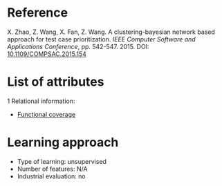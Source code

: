 # Reference

X. Zhao, Z. Wang, X. Fan, Z. Wang. A clustering-bayesian network based approach for test case prioritization. *IEEE Computer Software and Applications Conference*, pp. 542-547. 2015. DOI: [10.1109/COMPSAC.2015.154](https://www.doi.org/10.1109/COMPSAC.2015.154)

# List of attributes

1 Relational information:
* [Functional coverage](../../attributes/relational/test-case/coverage/functional-coverage.md)

# Learning approach

* Type of learning: unsupervised
* Number of features: N/A
* Industrial evaluation: no